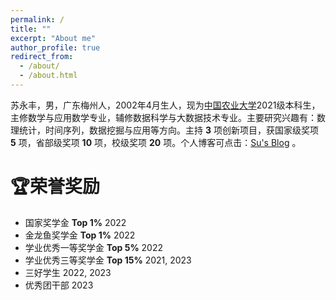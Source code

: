 ```yaml
---
permalink: /
title: ""
excerpt: "About me"
author_profile: true
redirect_from: 
  - /about/
  - /about.html
---
```


苏永丰，男，广东梅州人，2002年4月生人，现为[中国农业大学](https://www.cau.edu.cn/)2021级本科生，主修数学与应用数学专业，辅修数据科学与大数据技术专业。主要研究兴趣有：数理统计，时间序列，数据挖掘与应用等方向。主持 **3** 项创新项目，获国家级奖项 **5** 项，省部级奖项 **10** 项，校级奖项 **20** 项。个人博客可点击：[Su's Blog](https://yongfengsu.notion.site/33254bc8a198441d87d17d1df55b027c?v=47fea8b021dd4888bc9d2bf7a35efeda&pvs=4) 。

# 🏆荣誉奖励
* 国家奖学金    **Top 1%**     2022
* 金龙鱼奖学金   **Top 1%**     2022
* 学业优秀一等奖学金  **Top 5%**    2022 
* 学业优秀三等奖学金   **Top 15%**   2021, 2023
* 三好学生  2022, 2023
* 优秀团干部  2023

